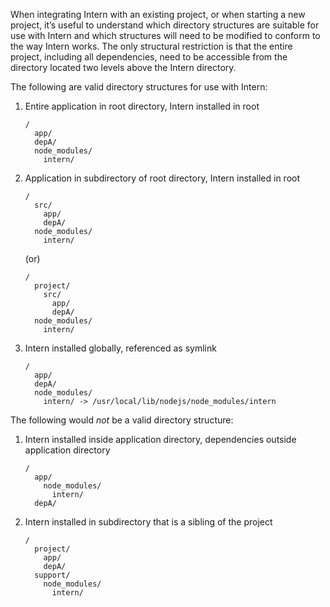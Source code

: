 When integrating Intern with an existing project, or when starting a new project, it’s useful to understand which directory structures are suitable for use with Intern and which structures will need to be modified to conform to the way Intern works. The only structural restriction is that the entire project, including all dependencies, need to be accessible from the directory located two levels above the Intern directory.

The following are valid directory structures for use with Intern:

1. Entire application in root directory, Intern installed in root

   ```
   /
     app/
     depA/
     node_modules/
       intern/
   ```

2. Application in subdirectory of root directory, Intern installed in root

   ```
   /
     src/
       app/
       depA/
     node_modules/
       intern/
   ```

   (or)

   ```
   /
     project/
       src/
         app/
         depA/
     node_modules/
       intern/
   ```

3. Intern installed globally, referenced as symlink

   ```
   /
     app/
     depA/
     node_modules/
       intern/ -> /usr/local/lib/nodejs/node_modules/intern
   ```

The following would *not* be a valid directory structure:

1. Intern installed inside application directory, dependencies outside application directory

   ```
   /
     app/
       node_modules/
         intern/
     depA/
   ```

2. Intern installed in subdirectory that is a sibling of the project

   ```
   /
     project/
       app/
       depA/
     support/
       node_modules/
         intern/
   ```